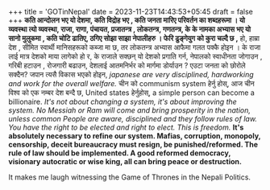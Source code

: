 +++
title = 'GOTinNepal'
date = 2023-11-23T14:43:53+05:45
draft = false
+++
**कति आन्दोलन भए यो देशमा, कति विद्रोह भए , कति जनता मारिए परिवर्तन का शब्दहरूमा । यो व्यवस्था त्यो व्यवस्था, राजा, राणा, पंचायत, प्रजातन्त्र , लोकतन्त्र, गणतन्त्र, के के नामका अभ्यास भए यो सानो मुलुकमा  , कति चोटि ढातिए, ठगिए सोझा साझा नेपालीहरु । फेरि ढुङ्गेयुग को कुरा चल्दै छ ,** 
हो, हाम्रा देश , सीमित स्वार्थी मानिसहरूको कब्जा मा छ, तर लोकतन्त्र अभ्यास आफैमा गलत पक्कै होइन ।
 के राजा लाई मात्र देशको माया लागेको हो र, के राजाले सक्छन् यो देशको प्रगाति गर्न, नेपालको स्वाधीनता जोगाउन , गरिबी हटाउन , रोजगारी बढाउन, देशलाई आतमनिर्भर को मार्गमा डोर्याउन ? एउटा जनता को छोरोले सक्दैन? 
जपान त्यसै विकास भएको होइन, _japanese are very disciplined, hardworking and work for the overall welfare._  चीन को communism system हेर्नु होस्, आज चीन विश्व को एक नम्बर देश बन्दै छ, United states हेर्नुहोस्, a simple person can become a billionaire.
_It's not about changing a system, it's about improving the system. No Messiah or Ram will come and bring prosperity in the nation, unless common People are aware, disciplined and they follow rules of law. You have the right to be elected and right to elect. This is freedom._
**It's absolutely necessary to refine our system. Mafias, corruption, monopoly, censorship, deceit bureaucracy must resign, be punished/reformed. The rule of law should be implemented. A good reformed democracy, visionary autocratic or wise king, all can bring peace or destruction.**

It makes me laugh witnessing  the Game of Thrones in the Nepali Politics.
